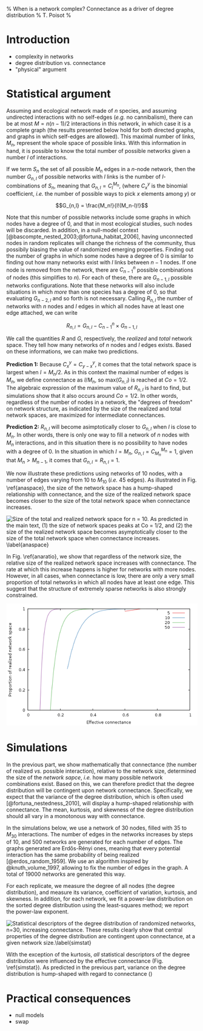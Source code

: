 % When is a network complex? Connectance as a driver of degree distribution
% T. Poisot
%

# Introduction

- complexity in networks
- degree distribution vs. connectance
- "physical" argument

# Statistical argument

Assuming and ecological network made of $n$ species, and assuming undirected
interactions with no self-edges (*e.g.* no cannibalism), there can be at most $M
= n(n-1)/2$ interactions in this network, in which case it is a complete graph
(the results presented below hold for both directed graphs, and graphs in which
self-edges are allowed). This maximal number of links, $M_n$, represent the whole
space of possible links. With this information in hand, it is possible to know
the total number of possible networks given a number $l$ of interactions.

If we term $S_n$ the set of all possible $M_n$ edges in a $n$-node network, then
the number $G_{n,l}$ of possible networks with $l$ links is the number of
$l$-combinations of $S_n$, meaning that $G_{n,l} = C_l^{M_n}$, (where $C_x^y$ is
the binomial coefficient, *i.e.* the number of possible ways to pick $x$
elements among $y$) or

$$G_{n,l} = \frac{M_n!}{l!(M_n-l)!}$$

Note that this number of possible networks include some graphs in which nodes
have a degree of 0, and that in most ecological studies, such nodes will be
discarded. In addition, in a null-model context
[@bascompte_nested_2003;@fortuna_habitat_2006], having unconnected nodes in
random replicates will change the richness of the community, thus possibily
biasing the value of randomized emerging properties. Finding out the number of
graphs in which some nodes have a degree of 0 is similar to finding out how many
networks exist with $l$ links between $n-1$ nodes. If one node is removed from
the network, there are $C_{n-1}^n$ possible combinations of nodes (this
simplifies to $n$). For each of these, there are $G_{n-1,l}$ possible
networks configurations. Note that these networks will also include situations
in which *more* than one species has a degree of 0, so that evaluating
$G_{n-2,l}$ and so forth is not necessary. Calling $R_{n,l}$ the number of
networks with $n$ nodes and $l$ edges in which all nodes have at least one edge
attached, we can write

$$R_{n,l} = G_{n,l} - C_{n-1}^n	\times G_{n-1,l}  $$

We call the quantities $R$ and $G$, respectively, the *realized* and *total*
network space. They tell how many networks of $n$ nodes and $l$ edges exists.
Based on these informations, we can make two predictions.

**Prediction 1:** Because $C_x^y = C_{y-x}^y$, it comes that the total network
space is largest when $l = M_n/2$. As in this context the maximal number of
edges is $M_n$, we define connectance as $l/M_n$, so $\mathrm{max}(G_{n,l})$ is
reached at $Co = 1/2$. The algebraic expression of the maximum value of
$R_{n,l}$ is hard to find, but simulations show that it also occurs around $Co=
1/2$. In other words, regardless of the number of nodes in a network, the
"degrees of freedom" on network structure, as indicated by the size of the
realized and total network spaces, are maximized for intermediate connectances.

**Prediction 2:** $R_{n,l}$ will become asimptotically closer to $G_{n,l}$ when
$l$ is close to $M_n$. In other words, there is only one way to fill a network
of $n$ nodes with $M_n$ interactions, and in this situation there is no
possibility to have nodes with a degree of 0. In the situation in which $l
= M_n$, $G_{n,l} = C_{M_n}^{M_n} = 1$, given that $M_n > M_{n-1}$, it comes that
$G_{n,l} = R_{n,l} = 1$.

We now illustrate these predictions using networks of 10 nodes, with a number of
edges varying from 10 to $M_{10}$ (*i.e.* 45 edges). As illustrated in Fig.
\ref{anaspace}, the size of the network space has a hump-shaped relationship
with connectance, and the size of the realized network space becomes closer to
the size of the total network space when connectance increases.

[anaspace]: ana_space.png "Image Title"
![Size of the total and realized network space for $n = 10$. As predicted in the main text, (1) the size of network spaces peaks at $Co = 1/2$, and (2) the size of the realized network space becomes asymptotically closer to the size of the total network space when connectance increases. \label{anaspace}][anaspace]

In Fig. \ref{anaratio}, we show that regardless of the network size, the
relative size of the realized network space increases with connectance. The rate
at which this increase happens is higher for networks with more nodes. However,
in all cases, when connectance is low, there are only a very small proportion
of total networks in which all nodes have at least one edge. This suggest
that the structure of extremely sparse networks is also strongly constrained.

[anaratio]: ana_ratio.png "title"
![Relative size of the realized network space compared to the total network space when connectance increases, for four different network sizes.\label{anaratio}][anaratio]

# Simulations

In the previous part, we show mathematically that connectance (the number of
realized *vs.* possible interaction), relative to the network size,
determined the size of the *network sapce*, *i.e.* how many possible network
combinations exist. Based on this, we can therefore predict that the degree
distribution will be contingent upon network connectance. Specifically, we
expect that the variance of the degree distribution, which is often used
[@fortuna_nestedness_2010], will display a hump-shaped relationship with
connectance. The mean, kurtosis, and skewness of the degree distribution
should all vary in a monotonous way with connectance.

In the simulations below, we use a network of 30 nodes, filled with 35 to
$M_{30}$ interactions. The number of edges in the networks increases by steps of
10, and 500 networks are generated for each number of edges. The graphs
generated are Erdős-Rényi ones, meaning that every potential interaction has the
same probability of being realized [@erdos_random_1959]. We use an algorithm
inspired by @knuth_volume_1997, allowing to fix the number of edges in the
graph. A total of 19000 networks are generated this way.

For each replicate, we measure the degree of all nodes (the degree
distribution), and measure its variance, coefficient of variation, kurtosis,
and skewness. In addition, for each network, we fit a power-law distribution
on the sorted degree distribution using the least-squares method; we report
the power-law exponent.

[simstat]: sim_stats.png "title"
![Statistical descriptors of the degree distribution of randomized networks, $n=30$, increasing connectance. These results clearly show that central properties of the degree distribution are contingent upon connectance, at a given network size.\label{simstat}][simstat]

With the exception of the kurtosis, *all* statistical descriptors of the degree
distribution were influenced by the effective connectance (Fig. \ref{simstat}). As predicted in the
previous part, variance on the degree distribution is hump-shaped with regard to
connectance ()

# Practical consequences

- null models
- swap
